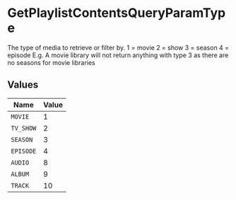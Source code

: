 # GetPlaylistContentsQueryParamType

The type of media to retrieve or filter by.
1 = movie
2 = show
3 = season
4 = episode
E.g. A movie library will not return anything with type 3 as there are no seasons for movie libraries



## Values

| Name      | Value     |
| --------- | --------- |
| `MOVIE`   | 1         |
| `TV_SHOW` | 2         |
| `SEASON`  | 3         |
| `EPISODE` | 4         |
| `AUDIO`   | 8         |
| `ALBUM`   | 9         |
| `TRACK`   | 10        |